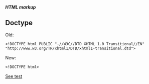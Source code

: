 ##### HTML markup
## Doctype

Old:
```
<!DOCTYPE html PUBLIC "-//W3C//DTD XHTML 1.0 Transitional//EN"
"http://www.w3.org/TR/xhtml1/DTD/xhtml1-transitional.dtd">
```

New:
```
<!DOCTYPE html>
```

[See test](test.html)